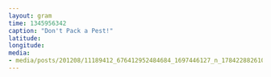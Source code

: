 ```yaml
---
layout: gram
time: 1345956342
caption: "Don't Pack a Pest!"
latitude: 
longitude: 
media:
- media/posts/201208/11189412_676412952484684_1697446127_n_17842288261000351.jpg
---
```

